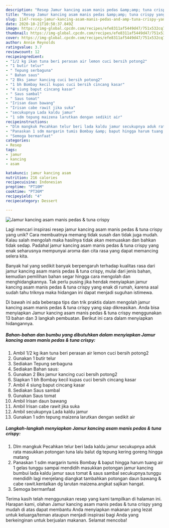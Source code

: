 ```yaml
---
description: "Resep Jamur kancing asam manis pedas &amp;amp; tuna crispy yang Enak Banget"
title: "Resep Jamur kancing asam manis pedas &amp;amp; tuna crispy yang Enak Banget"
slug: 1147-resep-jamur-kancing-asam-manis-pedas-and-amp-tuna-crispy-yang-enak-banget
date: 2020-10-21T10:58:37.849Z
image: https://img-global.cpcdn.com/recipes/efe8311af5449d47/751x532cq70/jamur-kancing-asam-manis-pedas-tuna-crispy-foto-resep-utama.jpg
thumbnail: https://img-global.cpcdn.com/recipes/efe8311af5449d47/751x532cq70/jamur-kancing-asam-manis-pedas-tuna-crispy-foto-resep-utama.jpg
cover: https://img-global.cpcdn.com/recipes/efe8311af5449d47/751x532cq70/jamur-kancing-asam-manis-pedas-tuna-crispy-foto-resep-utama.jpg
author: Annie Reynolds
ratingvalue: 3.7
reviewcount: 12
recipeingredient:
- "1/2 kg ikan tuna beri perasan air lemon cuci bersih potong2"
- "1 butir telur"
- " Tepung serbaguna"
- " Bahan saus"
- "2 Bks jamur kancing cuci bersih potong2"
- "1 bh Bombay kecil kupas cuci bersih cincang kasar"
- "4 siung baput cincang kasar"
- " Saus sambal"
- " Saus tomat"
- "Irisan daun bawang"
- "Irisan cabe rawit jika suka"
- "secukupnya Lada kaldu jamur"
- "1 sdm tepung maizena larutkan dengan sedikit air"
recipeinstructions:
- "Dlm mangkuk Pecahkan telur beri lada kaldu jamur secukupnya aduk rata masukkan potongan tuna lalu balut dg tepung kering goreng hingga matang"
- "Panaskan 1 sdm margarin tumis Bombay &amp; baput hingga harum tuang air 1 gelas tunggu sampai mendidih masukkan potongan jamur kancing bumbui lada kaldu jamur saus tomat &amp; saus sambal secukupnya.tunggu mendidih lagi menjelang diangkat tambahkan potongan daun bawang &amp; cabe rawit.kentalkan dg larutan maizena.angkat sajikan hangat."
- "Semoga bermanfaat"
categories:
- Resep
tags:
- jamur
- kancing
- asam

katakunci: jamur kancing asam 
nutrition: 216 calories
recipecuisine: Indonesian
preptime: "PT10M"
cooktime: "PT36M"
recipeyield: "4"
recipecategory: Dessert

---
```



![Jamur kancing asam manis pedas &amp; tuna crispy](https://img-global.cpcdn.com/recipes/efe8311af5449d47/751x532cq70/jamur-kancing-asam-manis-pedas-tuna-crispy-foto-resep-utama.jpg)

Lagi mencari inspirasi resep jamur kancing asam manis pedas &amp; tuna crispy yang unik? Cara membuatnya memang tidak susah dan tidak juga mudah. Kalau salah mengolah maka hasilnya tidak akan memuaskan dan bahkan tidak sedap. Padahal jamur kancing asam manis pedas &amp; tuna crispy yang enak seharusnya mempunyai aroma dan cita rasa yang dapat memancing selera kita.



Banyak hal yang sedikit banyak berpengaruh terhadap kualitas rasa dari jamur kancing asam manis pedas &amp; tuna crispy, mulai dari jenis bahan, kemudian pemilihan bahan segar hingga cara mengolah dan menghidangkannya. Tak perlu pusing jika hendak menyiapkan jamur kancing asam manis pedas &amp; tuna crispy yang enak di rumah, karena asal sudah tahu triknya maka hidangan ini dapat menjadi suguhan istimewa.


Di bawah ini ada beberapa tips dan trik praktis dalam mengolah jamur kancing asam manis pedas &amp; tuna crispy yang siap dikreasikan. Anda bisa menyiapkan Jamur kancing asam manis pedas &amp; tuna crispy menggunakan 13 bahan dan 3 langkah pembuatan. Berikut ini cara dalam menyiapkan hidangannya.

<!--inarticleads1-->

##### Bahan-bahan dan bumbu yang dibutuhkan dalam menyiapkan Jamur kancing asam manis pedas &amp; tuna crispy:

1. Ambil 1/2 kg ikan tuna beri perasan air lemon cuci bersih potong2
1. Gunakan 1 butir telur
1. Sediakan  Tepung serbaguna
1. Sediakan  Bahan saus:
1. Gunakan 2 Bks jamur kancing cuci bersih potong2
1. Siapkan 1 bh Bombay kecil kupas cuci bersih cincang kasar
1. Ambil 4 siung baput cincang kasar
1. Sediakan  Saus sambal
1. Gunakan  Saus tomat
1. Ambil Irisan daun bawang
1. Ambil Irisan cabe rawit jika suka
1. Ambil secukupnya Lada kaldu jamur
1. Gunakan 1 sdm tepung maizena larutkan dengan sedikit air




<!--inarticleads2-->

##### Langkah-langkah menyiapkan Jamur kancing asam manis pedas &amp; tuna crispy:

1. Dlm mangkuk Pecahkan telur beri lada kaldu jamur secukupnya aduk rata masukkan potongan tuna lalu balut dg tepung kering goreng hingga matang
1. Panaskan 1 sdm margarin tumis Bombay &amp; baput hingga harum tuang air 1 gelas tunggu sampai mendidih masukkan potongan jamur kancing bumbui lada kaldu jamur saus tomat &amp; saus sambal secukupnya.tunggu mendidih lagi menjelang diangkat tambahkan potongan daun bawang &amp; cabe rawit.kentalkan dg larutan maizena.angkat sajikan hangat.
1. Semoga bermanfaat




Terima kasih telah menggunakan resep yang kami tampilkan di halaman ini. Harapan kami, olahan Jamur kancing asam manis pedas &amp; tuna crispy yang mudah di atas dapat membantu Anda menyiapkan makanan yang lezat untuk keluarga/teman ataupun menjadi inspirasi bagi Anda yang berkeinginan untuk berjualan makanan. Selamat mencoba!
